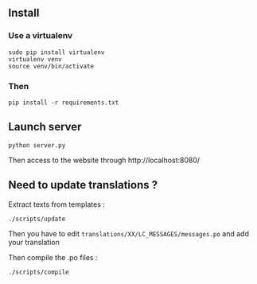 ## Install


### Use a virtualenv
```
sudo pip install virtualenv
virtualenv venv
source venv/bin/activate
```

### Then

```
pip install -r requirements.txt
````

## Launch server

```
python server.py
```

Then access to the website through http://localhost:8080/


## Need to update translations ? 

Extract texts from templates : 

```
./scripts/update
```

Then you have to edit `translations/XX/LC_MESSAGES/messages.po` and add your translation

Then compile the .po files : 

```
./scripts/compile
```
